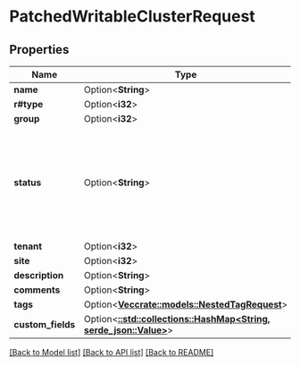 # PatchedWritableClusterRequest

## Properties

Name | Type | Description | Notes
------------ | ------------- | ------------- | -------------
**name** | Option<**String**> |  | [optional]
**r#type** | Option<**i32**> |  | [optional]
**group** | Option<**i32**> |  | [optional]
**status** | Option<**String**> | * `planned` - Planned * `staging` - Staging * `active` - Active * `decommissioning` - Decommissioning * `offline` - Offline | [optional]
**tenant** | Option<**i32**> |  | [optional]
**site** | Option<**i32**> |  | [optional]
**description** | Option<**String**> |  | [optional]
**comments** | Option<**String**> |  | [optional]
**tags** | Option<[**Vec<crate::models::NestedTagRequest>**](NestedTagRequest.md)> |  | [optional]
**custom_fields** | Option<[**::std::collections::HashMap<String, serde_json::Value>**](serde_json::Value.md)> |  | [optional]

[[Back to Model list]](../README.md#documentation-for-models) [[Back to API list]](../README.md#documentation-for-api-endpoints) [[Back to README]](../README.md)


